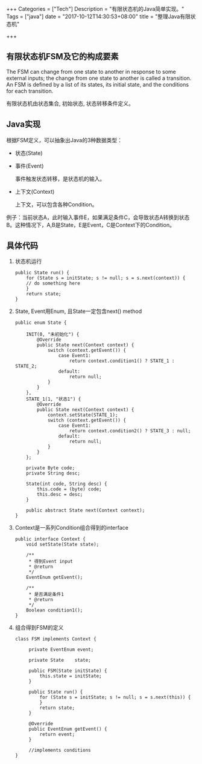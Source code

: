 +++
Categories = ["Tech"]
Description = "有限状态机的Java简单实现。"
Tags = ["java"]
date = "2017-10-12T14:30:53+08:00"
title = "整理Java有限状态机"

+++

## 有限状态机FSM及它的构成要素<a id="sec-1-1" name="sec-1-1"></a>

The FSM can change from one state to another in response to some external inputs; the change from one state to another is called a transition. An FSM is defined by a list of its states, its initial state, and the conditions for each transition.

有限状态机由状态集合, 初始状态, 状态转移条件定义。

## Java实现<a id="sec-1-2" name="sec-1-2"></a>

根据FSM定义，可以抽象出Java的3种数据类型：

-   状态(State)
-   事件(Event)
    
    事件触发状态转移，是状态机的输入。

-   上下文(Context) 
    
    上下文，可以包含各种Condition。

例子：当前状态A，此时输入事件E，如果满足条件C，会导致状态A转换到状态B。这种情况下，A,B是State，E是Event，C是Context下的Condition。

## 具体代码<a id="sec-1-3" name="sec-1-3"></a>

1.  状态机运行
    
        public State run() {
            for (State s = initState; s != null; s = s.next(context)) {
            // do something here
            }
            return state;
        }

2.  State, Event用Enum, 且State一定包含next() method
    
        public enum State {
        
            INIT(0, "未初始化") {
                @Override
                public State next(Context context) {
                    switch (context.getEvent()) {
                        case Event1:
                            return context.condition1() ? STATE_1 : STATE_2;
                        default:
                            return null;
                    }
                }
            },
            STATE_1(1, "状态1") {
                @Override
                public State next(Context context) {
                    context.setState(STATE_1);
                    switch (context.getEvent()) {
                        case Event1:
                            return context.condition2() ? STATE_3 : null;
                        default:
                            return null;
                    }
                }
            };
        
            private Byte code;
            private String desc;
        
            State(int code, String desc) {
                this.code = (byte) code;
                this.desc = desc;
            }
        
            public abstract State next(Context context);
        }

3.  Context是一系列Condition组合得到的interface
    
        public interface Context {
            void setState(State state);
        
            /**
             * 得到Event input
             * @return
             */
            EventEnum getEvent();
        
            /**
             * 是否满足条件1
             * @return
             */
            Boolean condition1();
        }

4.  组合得到FSM的定义
    
        class FSM implements Context {
        
             private EventEnum event;
        
             private State    state;
        
             public FSM(State initState) {
                 this.state = initState;
             }
        
             public State run() {
                 for (State s = initState; s != null; s = s.next(this)) {
                 }
                 return state;
             }
        
             @Override
             public EventEnum getEvent() {
                 return event;
             }
        
             //implements conditions 
        }
